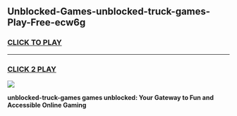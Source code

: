 
## Unblocked-Games-unblocked-truck-games-Play-Free-ecw6g
<h3>
<a href="https://premium76.site?title=unblocked-truck-games&ref=17A">CLICK TO PLAY</a></h3>
<hr>

<h3>
<a href="https://premium76.site?title=unblocked-truck-games&ref=17A">CLICK 2 PLAY</a>
  
</h3>

<a href="https://premium76.site?title=unblocked-truck-games&ref=17A"><img src="https://clearcache.store/games.png"></a>


**unblocked-truck-games games unblocked: Your Gateway to Fun and Accessible Online Gaming**
